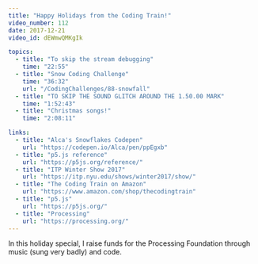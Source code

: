```yaml
---
title: "Happy Holidays from the Coding Train!"
video_number: 112
date: 2017-12-21
video_id: dEWmwQMKgIk

topics:
  - title: "To skip the stream debugging"
    time: "22:55"
  - title: "Snow Coding Challenge"
    time: "36:32"
    url: "/CodingChallenges/88-snowfall"
  - title: "TO SKIP THE SOUND GLITCH AROUND THE 1.50.00 MARK"
    time: "1:52:43"
  - title: "Christmas songs!"
    time: "2:08:11"

links:
  - title: "Alca's Snowflakes Codepen"
    url: "https://codepen.io/Alca/pen/ppEgxb"
  - title: "p5.js reference"
    url: "https://p5js.org/reference/"
  - title: "ITP Winter Show 2017"
    url: "https://itp.nyu.edu/shows/winter2017/show/"
  - title: "The Coding Train on Amazon"
    url: "https://www.amazon.com/shop/thecodingtrain"
  - title: "p5.js"
    url: "https://p5js.org/"
  - title: "Processing"
    url: "https://processing.org/"
---
```

In this holiday special, I raise funds for the Processing Foundation through music (sung very badly) and code.
